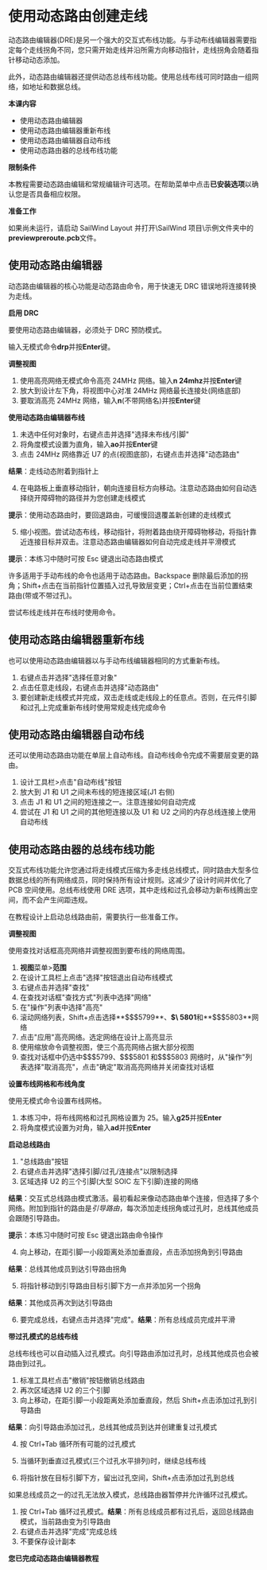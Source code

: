 # 使用动态路由创建走线

动态路由编辑器(DRE)是另一个强大的交互式布线功能。与手动布线编辑器需要指定每个走线拐角不同，您只需开始走线并沿所需方向移动指针，走线拐角会随着指针移动动态添加。

此外，动态路由编辑器还提供动态总线布线功能。使用总线布线可同时路由一组网络，如地址和数据总线。

**本课内容**

- 使用动态路由编辑器
- 使用动态路由编辑器重新布线
- 使用动态路由编辑器自动布线
- 使用动态路由器的总线布线功能

**限制条件**

本教程需要动态路由编辑和常规编辑许可选项。在帮助菜单中点击**已安装选项**以确认您是否具备相应权限。

**准备工作**

如果尚未运行，请启动 SailWind Layout 并打开\SailWind 项目\示例文件夹中的**previewpreroute.pcb**文件。

## 使用动态路由编辑器

动态路由编辑器的核心功能是动态路由命令，用于快速无 DRC 错误地将连接转换为走线。

**启用 DRC**

要使用动态路由编辑器，必须处于 DRC 预防模式。

输入无模式命令**drp**并按**Enter**键。

**调整视图**

1. 使用高亮网络无模式命令高亮 24MHz 网络。输入**n 24mhz**并按**Enter**键
2. 放大到设计左下角，将视图中心对准 24MHz 网络最长连接处(网络底部)
3. 要取消高亮 24MHz 网络，输入**n**(不带网络名)并按**Enter**键

**使用动态路由编辑器布线**

1. 未选中任何对象时，右键点击并选择"选择未布线/引脚"
2. 将角度模式设置为直角，输入**ao**并按**Enter**键
3. 点击 24MHz 网络靠近 U7 的点(视图底部)，右键点击并选择"动态路由"

**结果**：走线动态附着到指针上

4. 在电路板上垂直移动指针，朝向连接目标方向移动。注意动态路由如何自动选择绕开障碍物的路径并为您创建走线模式

**提示**：使用动态路由时，要回退路由，可缓慢回退覆盖新创建的走线模式

5. 缩小视图。尝试动态布线，移动指针，将附着路由绕开障碍物移动，将指针靠近连接目标并双击。注意动态路由编辑器如何自动完成走线并平滑模式

**提示**：本练习中随时可按 Esc 键退出动态路由模式

许多适用于手动布线的命令也适用于动态路由。Backspace 删除最后添加的拐角；Shift+点击在当前指针位置插入过孔导致层变更；Ctrl+点击在当前位置结束路由(带或不带过孔)。

尝试布线走线并在布线时使用命令。

## 使用动态路由编辑器重新布线

也可以使用动态路由编辑器以与手动布线编辑器相同的方式重新布线。

1. 右键点击并选择"选择任意对象"
2. 点击任意走线段，右键点击并选择"动态路由"
3. 要创建新走线模式并完成，双击走线或走线段上的任意点。否则，在元件引脚和过孔上完成重新布线时使用常规走线完成命令

## 使用动态路由编辑器自动布线

还可以使用动态路由功能在单层上自动布线。自动布线命令完成不需要层变更的路由。

1. 设计工具栏>点击"自动布线"按钮
2. 放大到 J1 和 U1 之间未布线的短连接区域(J1 右侧)
3. 点击 J1 和 U1 之间的短连接之一。注意连接如何自动完成
4. 尝试在 J1 和 U1 之间的其他短连接以及 U1 和 U2 之间的内存总线连接上使用自动布线

## 使用动态路由器的总线布线功能

交互式布线功能允许您通过将走线模式压缩为多走线总线模式，同时路由大型多位数据总线的所有网络成员，同时保持所有设计规则。这减少了设计时间并优化了 PCB 空间使用。总线布线使用 DRE 选项，其中走线和过孔会移动为新布线腾出空间，而不会产生间距违规。

在教程设计上启动总线路由前，需要执行一些准备工作。

**调整视图**

使用查找对话框高亮网络并调整视图到要布线的网络周围。

1. **视图**菜单>**范围**
2. 在设计工具栏上点击"选择"按钮退出自动布线模式
3. 右键点击并选择"查找"
4. 在查找对话框"查找方式"列表中选择"网络"
5. 在"操作"列表中选择"高亮"
6. 滚动网络列表，Shift+点击选择**\$\$\$5799**、**\$\ 5801**和**\$\$\$5803**网络
7. 点击"应用"高亮网络。选定网络在设计上高亮显示
8. 使用缩放命令调整视图，使三个高亮网络占据大部分视图
9. 查找对话框中仍选中\$\$\$5799、\$\$\$5801 和\$\$\$5803 网络时，从"操作"列表选择"取消高亮"，点击"确定"取消高亮网络并关闭查找对话框

**设置布线网格和布线角度**

使用无模式命令设置布线网格。

1. 本练习中，将布线网格和过孔网格设置为 25。输入**g25**并按**Enter**
2. 将角度模式设置为对角，输入**ad**并按**Enter**

**启动总线路由**

1. "总线路由"按钮
2. 右键点击并选择"选择引脚/过孔/连接点"以限制选择
3. 区域选择 U2 的三个引脚(大型 SOIC 左下引脚)连接的网络

**结果**：交互式总线路由模式激活。最初看起来像动态路由单个连接，但选择了多个网络。附加到指针的路由是*引导路由*，每次添加走线拐角或过孔时，总线其他成员会跟随引导路由。

**提示**：本练习中随时可按 Esc 键退出路由命令操作

4. 向上移动，在距引脚一小段距离处添加垂直段，点击添加拐角到引导路由

**结果**：总线其他成员到达引导路由拐角

5. 将指针移动到引导路由目标引脚下方一点并添加另一个拐角

**结果**：其他成员再次到达引导路由

6. 要完成总线，右键点击并选择"完成"。**结果**：所有总线成员完成并平滑

**带过孔模式的总线布线**

总线布线也可以自动插入过孔模式。向引导路由添加过孔时，总线其他成员也会被路由到过孔。

1. 标准工具栏点击"撤销"按钮撤销总线路由
2. 再次区域选择 U2 的三个引脚
3. 向上移动，在距引脚一小段距离处添加垂直段，然后 Shift+点击添加过孔到引导路由

**结果**：向引导路由添加过孔，总线其他成员到达并创建重复过孔模式

4. 按 Ctrl+Tab 循环所有可能的过孔模式
5. 当循环到垂直过孔模式(三个过孔水平排列)时，继续总线布线

6. 将指针放在目标引脚下方，留出过孔空间，Shift+点击添加过孔到总线

如果总线成员之一的过孔无法放入模式，总线路由器暂停并允许循环过孔模式。

1. 按 Ctrl+Tab 循环过孔模式。**结果**：所有总线成员都有过孔后，返回总线路由模式，当前路由变为引导路由
2. 右键点击并选择"完成"完成总线
3. 不要保存设计副本

**您已完成动态路由编辑器教程**
